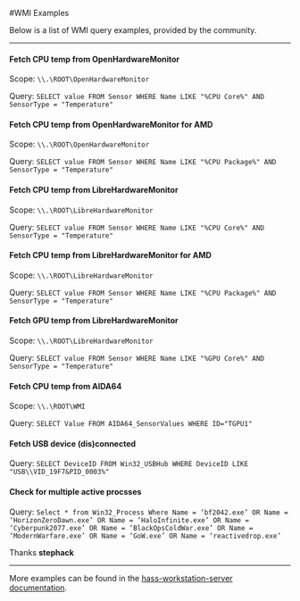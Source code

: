 #WMI Examples

Below is a list of WMI query examples, provided by the community.

---

#### Fetch CPU temp from OpenHardwareMonitor

Scope: ```\\.\ROOT\OpenHardwareMonitor```

Query: ```SELECT value FROM Sensor WHERE Name LIKE "%CPU Core%" AND SensorType = "Temperature"```

#### Fetch CPU temp from OpenHardwareMonitor for AMD

Scope: ```\\.\ROOT\OpenHardwareMonitor```

Query: ```SELECT value FROM Sensor WHERE Name LIKE "%CPU Package%" AND SensorType = "Temperature"```

#### Fetch CPU temp from LibreHardwareMonitor

Scope: ```\\.\ROOT\LibreHardwareMonitor```

Query: ```SELECT value FROM Sensor WHERE Name LIKE "%CPU Core%" AND SensorType = "Temperature"```

#### Fetch CPU temp from LibreHardwareMonitor for AMD

Scope: ```\\.\ROOT\LibreHardwareMonitor```

Query: ```SELECT value FROM Sensor WHERE Name LIKE "%CPU Package%" AND SensorType = "Temperature"```

#### Fetch GPU temp from LibreHardwareMonitor

Scope: ```\\.\ROOT\LibreHardwareMonitor```

Query: ```SELECT value FROM Sensor WHERE Name LIKE "%GPU Core%" AND SensorType = "Temperature"```

#### Fetch CPU temp from AIDA64

Scope: ```\\.\ROOT\WMI```

Query: ```SELECT Value FROM AIDA64_SensorValues WHERE ID="TGPU1"```

#### Fetch USB device (dis)connected

Query: ```SELECT DeviceID FROM Win32_USBHub WHERE DeviceID LIKE "USB\\VID_19F7&PID_0003%"```

#### Check for multiple active procsses

Query: ```Select * from Win32_Process Where Name = ‘bf2042.exe’ OR Name = ‘HorizonZeroDawn.exe’ OR Name = ‘HaloInfinite.exe’ OR Name = ‘Cyberpunk2077.exe’ OR Name = ‘BlackOpsColdWar.exe’ OR Name = ‘ModernWarfare.exe’ OR Name = ‘GoW.exe’ OR Name = ‘reactivedrop.exe’```

Thanks **stephack**

---

More examples can be found in the [hass-workstation-server documentation](https://github.com/sleevezipper/hass-workstation-service/blob/master/documentation/WMIQuery.md).
